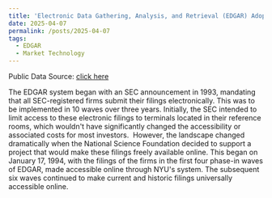 ```yaml
---
title: 'Electronic Data Gathering, Analysis, and Retrieval (EDGAR) Adoption List'
date: 2025-04-07
permalink: /posts/2025-04-07
tags:
  - EDGAR
  - Market Technology
---
```


Public Data Source: [click here](https://www.federalregister.gov/citation/58-FR-14628)

The EDGAR system began with an SEC announcement in 1993, mandating that all SEC-registered firms submit their filings electronically. This was to be implemented in 10 waves over three years. Initially, the SEC intended to limit access to these electronic filings to terminals located in their reference rooms, which wouldn't have significantly changed the accessibility or associated costs for most investors. 
﻿
However, the landscape changed dramatically when the National Science Foundation decided to support a project that would make these filings freely available online. This began on January 17, 1994, with the filings of the firms in the first four phase-in waves of EDGAR, made accessible online through NYU's system. The subsequent six waves continued to make current and historic filings universally accessible online.
﻿
